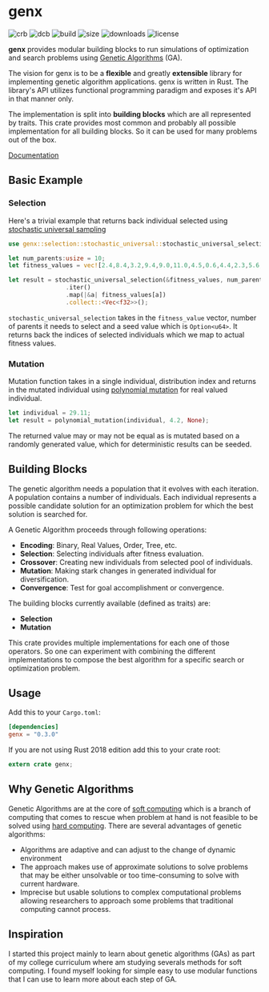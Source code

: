 # genx

![crb](https://img.shields.io/crates/v/genx.svg)
![dcb](https://docs.rs/genx/badge.svg)
![build](https://img.shields.io/github/workflow/status/king-11/genx/Rust)
![size](https://img.shields.io/github/languages/code-size/king-11/genx)
![downloads](https://img.shields.io/crates/d/genx?color=rgb%2849%20190%20224%29)
![license](https://img.shields.io/github/license/king-11/genx)

**genx** provides modular building blocks to run simulations of  optimization and search problems using [Genetic Algorithms](https://en.wikipedia.org/wiki/Genetic_algorithm) (GA).

The vision for genx is to be a __flexible__ and greatly __extensible__ library for implementing genetic algorithm applications. genx is written in Rust. The library's API utilizes functional programming paradigm and exposes it's API in that manner only.

The implementation is split into __building blocks__ which are all represented by traits. This crate provides most common and probably all possible implementation for all building blocks. So it can be used for many problems out of the box.

[Documentation](https://docs.rs/genx/)

## Basic Example

### Selection

Here's a trivial example that returns back individual selected using [stochastic universal sampling](https://en.wikipedia.org/wiki/Stochastic_universal_sampling)

```rust
use genx::selection::stochastic_universal::stochastic_universal_selection;

let num_parents:usize = 10;
let fitness_values = vec![2.4,8.4,3.2,9.4,9.0,11.0,4.5,0.6,4.4,2.3,5.6,10.0,0.2,9.0,4.8,7.7];

let result = stochastic_universal_selection(&fitness_values, num_parents, None)
                .iter()
                .map(|&a| fitness_values[a])
                .collect::<Vec<f32>>();
```

`stochastic_universal_selection` takes in the `fitness_value` vector, number of parents it needs to select and a seed value which is `Option<u64>`. It returns back the indices of selected individuals which we map to actual fitness values.

### Mutation

Mutation function takes in a single individual, distribution index and returns in the mutated individual using [polynomial mutation](https://www.iitk.ac.in/kangal/papers/k2012016.pdf) for real valued individual.

```rust
let individual = 29.11;
let result = polynomial_mutation(individual, 4.2, None);
```

The returned value may or may not be equal as is mutated based on a randomly generated value, which for deterministic results can be seeded.

## Building Blocks

The genetic algorithm needs a population that it evolves with each iteration. A population contains a number of individuals. Each individual represents a possible candidate solution for an optimization problem for which the best solution is searched for.

A Genetic Algorithm proceeds through following operations:

- __Encoding__: Binary, Real Values, Order, Tree, etc.
- __Selection__: Selecting individuals after fitness evaluation.
- __Crossover__: Creating new individuals from selected pool of individuals.
- __Mutation__: Making stark changes in generated individual for diversification.
- __Convergence__: Test for goal accomplishment or convergence.

The building blocks currently available (defined as traits) are:

- __Selection__
- __Mutation__

This crate provides multiple implementations for each one of those operators. So one can experiment with combining the different implementations to compose the best algorithm for a specific search or optimization problem.

## Usage

Add this to your `Cargo.toml`:

```toml
[dependencies]
genx = "0.3.0"
```

If you are not using Rust 2018 edition add this to your crate root:

```rust
extern crate genx;
```


## Why Genetic Algorithms

Genetic Algorithms are at the core of [soft computing](https://en.wikipedia.org/wiki/Soft_computing) which is a branch of computing that comes to rescue when problem at hand is not feasible to be solved using [hard computing](http://www2.cs.uh.edu/~ceick/6367/Soft-Computing.pdf). There are several advantages of genetic algorithms:

- Algorithms are adaptive and can adjust to the change of dynamic environment​
- The approach makes use of approximate solutions to solve problems that may be either unsolvable or too time-consuming to solve with current hardware.​
- Imprecise but usable solutions to complex computational problems allowing researchers to approach some problems that traditional computing cannot process.​

## Inspiration

I started this project mainly to learn about genetic algorithms (GAs) as part of my college curriculum where am studying severals methods for soft computing. I found myself looking for simple easy to use modular functions that I can use to learn more about each step of GA.
